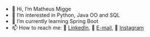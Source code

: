 - 👋 Hi, I’m Matheus Migge
- 👀 I’m interested in Python, Java OO and SQL
- 🌱 I’m currently learning Spring Boot
- 📫 How to reach me: :briefcase:	[LinkedIn](https://www.linkedin.com/in/matheus-migge-4698a0136/), :e-mail: [E-mail](matheusmigge@gmail.com), :camera_flash: [Instagram](https://www.instagram.com/matheusmigge/)

<!---
matheusmigge/matheusmigge is a ✨ special ✨ repository because its `README.md` (this file) appears on your GitHub profile.
You can click the Preview link to take a look at your changes.
--->
